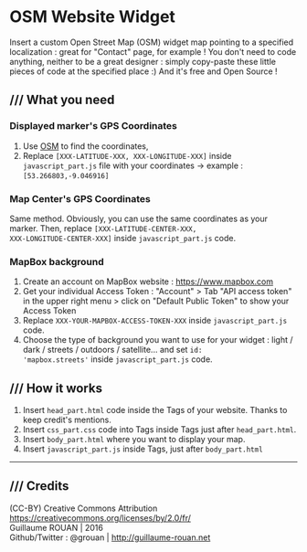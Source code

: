 # OSM Website Widget
Insert a custom Open Street Map (OSM) widget map pointing to a specified localization : great for "Contact" page, for example !
You don't need to code anything, neither to be a great designer : simply copy-paste these little pieces of code at the specified place :) And it's free and Open Source !

## /// What you need

### Displayed marker's GPS Coordinates
1. Use <a href="http://www.openstreetmap.org" target="_blank">OSM</a> to find the coordinates,
2. Replace <code>[XXX-LATITUDE-XXX, XXX-LONGITUDE-XXX]</code> inside <code>javascript_part.js</code> file with your coordinates &rarr; example : <code>[53.266803,-9.046916]</code>

### Map Center's GPS Coordinates
Same method. Obviously, you can use the same coordinates as your marker. Then, replace <code>[XXX-LATITUDE-CENTER-XXX, XXX-LONGITUDE-CENTER-XXX]</code> inside <code>javascript_part.js</code> code.

### MapBox background
1. Create an account on MapBox website : https://www.mapbox.com
2. Get your individual Access Token : "Account" > Tab "API access token" in the upper right menu > click on "Default Public Token" to show your Access Token
3. Replace <code>XXX-YOUR-MAPBOX-ACCESS-TOKEN-XXX</code> inside <code>javascript_part.js</code> code.
4. Choose the type of background you want to use for your widget : light / dark / streets / outdoors / satellite... and set <code>id: 'mapbox.streets'</code> inside <code>javascript_part.js</code> code.

## /// How it works
1. Insert <code>head_part.html</code> code inside the <head></head> Tags of your website. Thanks to keep credit's mentions.
2. Insert <code>css_part.css</code> code into <style></style> Tags inside <head></head> Tags just after <code>head_part.html</code>.
3. Insert <code>body_part.html</code> where you want to display your map.
4. Insert <code>javascript_part.js</code> inside <script></script> Tags, just after <code>body_part.html</code>

<hr />

## /// Credits
(CC-BY) Creative Commons Attribution https://creativecommons.org/licenses/by/2.0/fr/<br />
Guillaume ROUAN | 2016<br />
Github/Twitter : @grouan | http://guillaume-rouan.net
